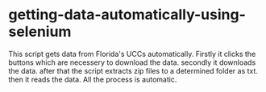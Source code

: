 # getting-data-automatically-using-selenium
This script gets data from Florida's UCCs automatically.
Firstly it clicks the buttons which are necessery to download the data. 
secondly it downloads the data.
after that the script extracts zip files to a determined folder as txt.
then it reads the data. 
All the process is automatic.
